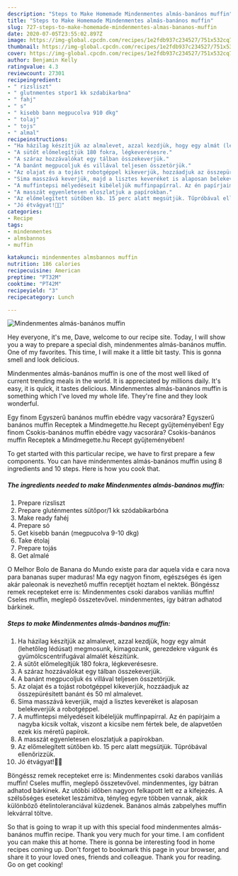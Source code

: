 ```yaml
---
description: "Steps to Make Homemade Mindenmentes almás-banános muffin"
title: "Steps to Make Homemade Mindenmentes almás-banános muffin"
slug: 727-steps-to-make-homemade-mindenmentes-almas-bananos-muffin
date: 2020-07-05T23:55:02.897Z
image: https://img-global.cpcdn.com/recipes/1e2fdb937c234527/751x532cq70/mindenmentes-almas-bananos-muffin-recept-foto.jpg
thumbnail: https://img-global.cpcdn.com/recipes/1e2fdb937c234527/751x532cq70/mindenmentes-almas-bananos-muffin-recept-foto.jpg
cover: https://img-global.cpcdn.com/recipes/1e2fdb937c234527/751x532cq70/mindenmentes-almas-bananos-muffin-recept-foto.jpg
author: Benjamin Kelly
ratingvalue: 4.3
reviewcount: 27301
recipeingredient:
- " rizsliszt"
- " glutnmentes stpor1 kk szdabikarbna"
- " fahj"
- " s"
- " kisebb bann megpucolva 910 dkg"
- " tolaj"
- " tojs"
- " almal"
recipeinstructions:
- "Ha házilag készítjük az almalevet, azzal kezdjük, hogy egy almát (lehetőleg lédúsat) megmosunk, kimagozunk, gerezdekre vágunk és gyümölcscentrifugával almalét készítünk."
- "A sütőt előmelegítjük 180 fokra, légkeverésesre."
- "A száraz hozzávalókat egy tálban összekeverjük."
- "A banánt megpucoljuk és villával teljesen összetörjük."
- "Az olajat és a tojást robotgéppel kikeverjük, hozzáadjuk az összepürésített banánt és 50 ml almalevet."
- "Sima masszává keverjük, majd a lisztes keveréket is alaposan belekeverjük a robotgéppel."
- "A muffintepsi mélyedéseit kibéleljük muffinpapírral. Az én papírjaim a nagyba kicsik voltak, viszont a kicsibe nem fértek bele, de alapvetően ezek kis méretű papírok."
- "A masszát egyenletesen eloszlatjuk a papírokban."
- "Az előmelegített sütőben kb. 15 perc alatt megsütjük. Tűpróbával ellenőrizzük."
- "Jó étvágyat!🍎🍌"
categories:
- Recipe
tags:
- mindenmentes
- almsbannos
- muffin

katakunci: mindenmentes almsbannos muffin 
nutrition: 186 calories
recipecuisine: American
preptime: "PT32M"
cooktime: "PT42M"
recipeyield: "3"
recipecategory: Lunch

---
```



![Mindenmentes almás-banános muffin](https://img-global.cpcdn.com/recipes/1e2fdb937c234527/751x532cq70/mindenmentes-almas-bananos-muffin-recept-foto.jpg)

Hey everyone, it's me, Dave, welcome to our recipe site. Today, I will show you a way to prepare a special dish, mindenmentes almás-banános muffin. One of my favorites. This time, I will make it a little bit tasty. This is gonna smell and look delicious.

Mindenmentes almás-banános muffin is one of the most well liked of current trending meals in the world. It is appreciated by millions daily. It's easy, it is quick, it tastes delicious. Mindenmentes almás-banános muffin is something which I've loved my whole life. They're fine and they look wonderful.

Egy finom Egyszerű banános muffin ebédre vagy vacsorára? Egyszerű banános muffin Receptek a Mindmegette.hu Recept gyűjteményében! Egy finom Csokis-banános muffin ebédre vagy vacsorára? Csokis-banános muffin Receptek a Mindmegette.hu Recept gyűjteményében!


To get started with this particular recipe, we have to first prepare a few components. You can have mindenmentes almás-banános muffin using 8 ingredients and 10 steps. Here is how you cook that.

<!--inarticleads1-->

##### The ingredients needed to make Mindenmentes almás-banános muffin:

1. Prepare  rizsliszt
1. Prepare  gluténmentes sütőpor/1 kk szódabikarbóna
1. Make ready  fahéj
1. Prepare  só
1. Get  kisebb banán (megpucolva 9-10 dkg)
1. Take  étolaj
1. Prepare  tojás
1. Get  almalé


O Melhor Bolo de Banana do Mundo existe para dar aquela vida e cara nova para bananas super maduras! Ma egy nagyon finom, egészséges és igen akár paleonak is nevezhető muffin receptjét hoztam el nektek. Böngéssz remek recepteket erre is: Mindenmentes csoki darabos vaníliás muffin! Cseles muffin, meglepő összetevővel. mindenmentes, így bátran adhatod bárkinek. 

<!--inarticleads2-->

##### Steps to make Mindenmentes almás-banános muffin:

1. Ha házilag készítjük az almalevet, azzal kezdjük, hogy egy almát (lehetőleg lédúsat) megmosunk, kimagozunk, gerezdekre vágunk és gyümölcscentrifugával almalét készítünk.
1. A sütőt előmelegítjük 180 fokra, légkeverésesre.
1. A száraz hozzávalókat egy tálban összekeverjük.
1. A banánt megpucoljuk és villával teljesen összetörjük.
1. Az olajat és a tojást robotgéppel kikeverjük, hozzáadjuk az összepürésített banánt és 50 ml almalevet.
1. Sima masszává keverjük, majd a lisztes keveréket is alaposan belekeverjük a robotgéppel.
1. A muffintepsi mélyedéseit kibéleljük muffinpapírral. Az én papírjaim a nagyba kicsik voltak, viszont a kicsibe nem fértek bele, de alapvetően ezek kis méretű papírok.
1. A masszát egyenletesen eloszlatjuk a papírokban.
1. Az előmelegített sütőben kb. 15 perc alatt megsütjük. Tűpróbával ellenőrizzük.
1. Jó étvágyat!🍎🍌


Böngéssz remek recepteket erre is: Mindenmentes csoki darabos vaníliás muffin! Cseles muffin, meglepő összetevővel. mindenmentes, így bátran adhatod bárkinek. Az utóbbi időben nagyon felkapott lett ez a kifejezés. A szélsőséges eseteket leszámítva, tényleg egyre többen vannak, akik különböző ételintoleranciával küzdenek. Banános almás zabpelyhes muffin lekvárral töltve. 

So that is going to wrap it up with this special food mindenmentes almás-banános muffin recipe. Thank you very much for your time. I am confident you can make this at home. There is gonna be interesting food in home recipes coming up. Don't forget to bookmark this page in your browser, and share it to your loved ones, friends and colleague. Thank you for reading. Go on get cooking!
